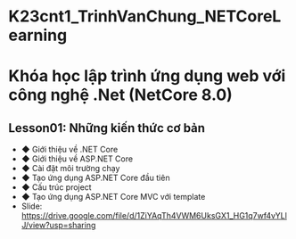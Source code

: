 # K23cnt1_TrinhVanChung_NETCoreLearning

# Khóa học lập trình ứng dụng web với công nghệ .Net (NetCore 8.0)
## Lesson01: Những kiến thức cơ bản
- ◆ Giới thiệu về .NET Core
- ◆ Giới thiệu về ASP.NET Core
- ◆ Cài đặt môi trường chạy
- ◆ Tạo ứng dụng ASP.NET Core đầu tiên
- ◆ Cấu trúc project
- ◆ Tạo ứng dụng ASP.NET Core MVC với template
- Slide: https://drive.google.com/file/d/1ZiYAqTh4VWM6UksGX1_HG1q7wf4vYLlJ/view?usp=sharing
